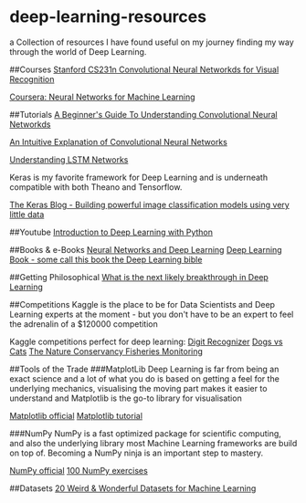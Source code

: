 # deep-learning-resources
a Collection of resources I have found useful on my journey finding my way through the world of Deep Learning.

##Courses
[Stanford CS231n Convolutional Neural Networkds for Visual
Recognition](https://www.quora.com/What-is-the-next-likely-breakthrough-in-Deep-Learning-1)

[Coursera: Neural Networks for Machine Learning](https://www.coursera.org/learn/neural-networks)


##Tutorials
[A Beginner's Guide To Understanding Convolutional Neural
Networkds](https://adeshpande3.github.io/adeshpande3.github.io/A-Beginner%27s-Guide-To-Understanding-Convolutional-Neural-Networks/)

[An Intuitive Explanation of Convolutional Neural Networks](https://ujjwalkarn.me/2016/08/11/intuitive-explanation-convnets/)

[Understanding LSTM Networks](http://colah.github.io/posts/2015-08-Understanding-LSTMs/)

Keras is my favorite framework for Deep Learning and is underneath compatible with both Theano and Tensorflow.

[The Keras Blog - Building powerful image classification models using very little
data](https://blog.keras.io/building-powerful-image-classification-models-using-very-little-data.html)

##Youtube
[Introduction to Deep Learning with Python](https://www.youtube.com/watch?v=S75EdAcXHKk)

##Books & e-Books
[Neural Networks and Deep Learning](http://neuralnetworksanddeeplearning.com/)
[Deep Learning Book - some call this book the Deep Learning bible](https://github.com/HFTrader/DeepLearningBook)


##Getting Philosophical
[What is the next likely breakthrough in Deep
Learning](https://www.quora.com/What-is-the-next-likely-breakthrough-in-Deep-Learning-1)


##Competitions
Kaggle is the place to be for Data Scientists and Deep Learning experts at the moment - but you don't have to be an
expert to feel the adrenalin of a $120000 competition

Kaggle competitions perfect for deep learning:
[Digit Recognizer](https://www.kaggle.com/c/digit-recognizer)
[Dogs vs Cats](https://www.kaggle.com/c/dogs-vs-cats-redux-kernels-edition)
[The Nature Conservancy Fisheries Monitoring](https://www.kaggle.com/c/the-nature-conservancy-fisheries-monitoring)


##Tools of the Trade
###MatplotLib
Deep Learning is far from being an exact science and a lot of what you do is based on getting a feel for the underlying mechanics, visualising the moving part makes it easier to understand and Matplotlib is the go-to library for visualisation

[Matplotlib official](matplotlib.org)
[Matplotlib tutorial](https://www.labri.fr/perso/nrougier/teaching/matplotlib/)

###NumPy
NumPy is a fast optimized package for scientific computing, and also the underlying library most Machine Learning frameworks are build on top of. Becoming a NumPy ninja is an important step to mastery.

[NumPy official](www.numpy.org)
[100 NumPy exercises](https://github.com/rougier/numpy-100/blob/master/100%20Numpy%20exercises.md)


##Datasets
[20 Weird & Wonderful Datasets for Machine
Learning](https://medium.com/@olivercameron/20-weird-wonderful-datasets-for-machine-learning-c70fc89b73d5#.j77u7v3a6)

